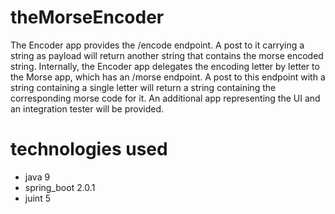 # theMorseEncoder
The Encoder app provides the /encode endpoint. A post to it carrying a string as payload will return another string that contains the morse encoded string. Internally, the Encoder app delegates the encoding letter by letter to the Morse app, which has an /morse endpoint. A post to this endpoint with a string containing a single letter will return a string containing the corresponding morse code for it. An additional app representing the UI and an integration tester will be provided.
# technologies used
<ul>
<li> java 9
<li> spring_boot 2.0.1
<li> juint 5
</ul>